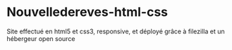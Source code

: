 # Nouvelledereves-html-css
Site effectué en html5 et css3, responsive, et déployé grâce à filezilla et un hébergeur open source
